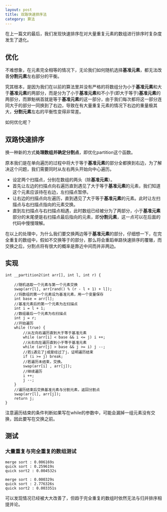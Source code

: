 ```yaml
---
layout: post
title: 双路快速排序法
category: 算法
---
```


在上一篇文的最后，我们发现快速排序在对大量重复元素的数组进行排序时复杂度发生了退化。

## 优化

不难想象，在元素完全相等的情况下，无论我们如何随机选择**基准元素**，都无法改善**分割元素**左右部分的平衡。

究其根本，是因为我们在以前的算法里并没有严格的将数组分为小于**基准元素**和大于**基准元素**的两部分，而是分为了小于**基准元素**和不小于(即大于等于)**基准元素**的两部分，而罪魁祸首就是等于**基准元素**的这一部分，由于我们每次都将这一部分连同大于的部分一同换到了右边，导致在有大量重复元素的情况下右边的重量极其大，**分割元素**左右的平衡性变得非常差。

如何优化呢？

## 双路快速排序

换一种新的方式**处理数组并确定分割点**，即优化partition这个函数。

原本我们是在单向遍历的过程中将大于等于**基准元素**的部分全都换到右边，为了解决这个问题，我们需要同时从左右两头开始向中心遍历。

+ 设定两个扫描点，分别在数组的两头（除**基准元素**）。
+ 首先让左边的扫描点向右遍历直到遇见了大于等于**基准元素**的元素，我们知道这个元素应该待在右边，左扫描点暂停。
+ 让右边的扫描点向左遍历，直到遇见了大于等于**基准元素**的元素。此时让左扫描点与右扫描点指向的元素交换。
+ 直到左扫描点与右扫描点相遇，此时数组已经被分为了两部分，小于**基准元素**部分的末尾便是右扫描点最后指向的元素，即**分割元素**，这一点可以在后面的代码中慢慢理解。

在以上的处理中，为什么我们要交换两边等于**基准元素**的部分，仔细想一下，在完全重复的数组中，假如不交换等于的部分，那么将会重蹈单路快速排序的覆辙，而交换之后，分割点将有很大的概率是靠近中间而并非两边。

## 实现

```
int __partition2(int arr[], int l, int r) {

    //随机选取一个元素与第一个元素交换
    swap(arr[l], arr[rand() % (r - l + 1) + l]);
    //将数组的第一个元素设为基准元素，用一个变量保存
    int base = arr[l];
    //基准元素后的第一个元素为左扫描点
    int i = l + 1;
    //数组最后一个元素为右扫描点
    int j = r;
    //开始遍历
    while (true) {
        //从左向右遍历直到大于等于基准元素
        while (arr[i] < base && i <= j) i ++;
        //从右向左遍历直到小于等于基准元素
        while (arr[j] > base && j >= i) j --;
        //若i遇见了j或是经过了j，证明遍历结束
        if (i >= j) break;
        //若遍历未结束，交换。
        swap(arr[i] , arr[j]);
        //继续遍历
        i ++;
        j --;
    }
    //遍历结束后交换基准元素与分割元素，返回分割点
    swap(arr[l], arr[j]);
    return j;
}
```

注意遍历结束的条件判断如果写在while的参数中，可能会漏掉一组元素没有交换，因此要写在交换之前。

## 测试

### 大量重复与完全重复的数组测试

```
merge sort : 0.006169s
quick sort : 0.259619s
quick sort2 : 0.004532s
```

```
merge sort : 0.000329s
quick sort : 2.776326s
quick sort2 : 0.003351s
```

可以发现情况已经被大大改善了，但趋于完全重复的数组时依然无法与归并排序相提并论。

